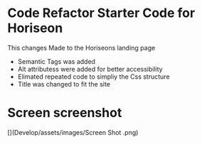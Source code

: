 # Code Refactor Starter Code for Horiseon

This changes Made to the Horiseons landing page 
* Semantic Tags was added 
* Alt attributess were added for better accessibility 
* Elimated repeated code to simpliy the Css structure 
* Title was changed to fit the site

# Screen screenshot 

[](Develop/assets/images/Screen Shot .png)
